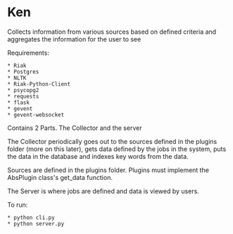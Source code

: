 Ken
===========

Collects information from various sources based on defined criteria and aggregates the information for the user to see

Requirements:

	* Riak
	* Postgres
	* NLTK
	* Riak-Python-Client
	* psycopg2
	* requests
	* flask
	* gevent
	* gevent-websocket

Contains 2 Parts. The Collector and the server


The Collector periodically goes out to the sources defined in the plugins folder (more on this later), gets data defined by the jobs in the system, puts the data in the database and indexes key words from the data.

Sources are defined in the plugins folder. Plugins must implement the AbsPlugin class's get_data function.

The Server is where jobs are defined and data is viewed by users.

To run:

	* python cli.py
	* python server.py